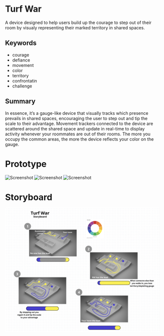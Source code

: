 # Turf War
A device designed to help users build up the courage to step out of their room by visualy representing their marked territory in shared spaces.

## Keywords
- courage
- defiance
- movement
- color
- territory
- confrontatin
- challenge

## Summary
In essence, it’s a gauge-like device that visually tracks which presence prevails in shared spaces, encouraging the user to step out and tip the scale to their advantage. Movement trackers connected to the device are scattered around the shared space and update in real-time to display activity whenever your roommates are out of their rooms. The more you occupy the common areas, the more the device reflects your color on the gauge.

# Prototype
![Screenshot](IMG_5364.png)
![Screenshot](IMG_5365.png)
![Screenshot](IMG_5366.png)

# Storyboard
![Screenshot](sbtw.png)